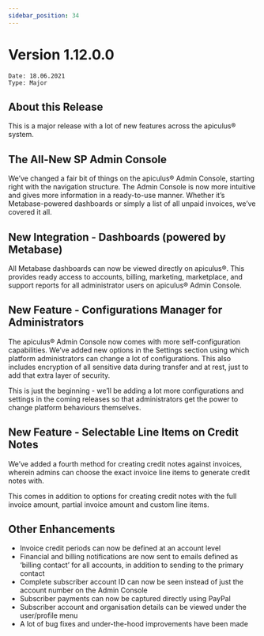 ```yaml
---
sidebar_position: 34
---
```

# Version 1.12.0.0
```
Date: 18.06.2021
Type: Major
```

## About this Release

This is a major release with a lot of new features across the apiculus® system.

## The All-New SP Admin Console

We’ve changed a fair bit of things on the apiculus® Admin Console, starting right with the navigation structure. The Admin Console is now more intuitive and gives more information in a ready-to-use manner. Whether it’s Metabase-powered dashboards or simply a list of all unpaid invoices, we’ve covered it all.

## New Integration - Dashboards (powered by Metabase)

All Metabase dashboards can now be viewed directly on apiculus®. This provides ready access to accounts, billing, marketing, marketplace, and support reports for all administrator users on apiculus® Admin Console.

## New Feature - Configurations Manager for Administrators

The apiculus® Admin Console now comes with more self-configuration capabilities. We’ve added new options in the Settings section using which platform administrators can change a lot of configurations. This also includes encryption of all sensitive data during transfer and at rest, just to add that extra layer of security.

This is just the beginning - we’ll be adding a lot more configurations and settings in the coming releases so that administrators get the power to change platform behaviours themselves.

## New Feature - Selectable Line Items on Credit Notes

We’ve added a fourth method for creating credit notes against invoices, wherein admins can choose the exact invoice line items to generate credit notes with.

This comes in addition to options for creating credit notes with the full invoice amount, partial invoice amount and custom line items.

## Other Enhancements

- Invoice credit periods can now be defined at an account level
- Financial and billing notifications are now sent to emails defined as ‘billing contact’ for all accounts, in addition to sending to the primary contact
- Complete subscriber account ID can now be seen instead of just the account number on the Admin Console
- Subscriber payments can now be captured directly using PayPal
- Subscriber account and organisation details can be viewed under the user/profile menu
- A lot of bug fixes and under-the-hood improvements have been made




